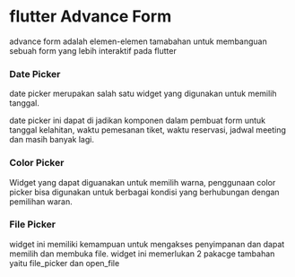# flutter Advance Form

advance form adalah elemen-elemen tamabahan untuk membanguan sebuah form yang lebih interaktif pada flutter

### Date Picker

date picker merupakan salah satu widget yang digunakan untuk memilih tanggal.

date picker ini dapat di jadikan komponen dalam pembuat form untuk tanggal kelahitan, waktu pemesanan tiket, waktu reservasi, jadwal meeting dan masih banyak lagi.

### Color Picker

Widget yang dapat diguanakan untuk memilih warna, penggunaan color picker bisa digunakan untuk berbagai kondisi yang berhubungan dengan pemilihan waran.

### File Picker

widget ini memiliki kemampuan untuk mengakses penyimpanan dan dapat memilih dan membuka file.
widget ini memerlukan 2 pakacge tambahan yaitu
file_picker dan open_file
